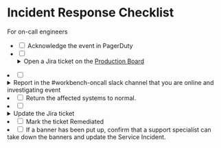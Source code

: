 # Incident Response Checklist
For on-call engineers

- <input type='checkbox'> Acknowledge the event in PagerDuty
- <input type='checkbox'> <details><summary>Open a Jira ticket on the [Production Board](https://broadworkbench.atlassian.net/secure/RapidBoard.jspa?rapidView=15&projectKey=PROD&selectedIssue=PROD-324)</summary>
    - Create a new ticket with fields summary, description, CLIA Impact (TBD if not known).  Set severity based on [Terra Support SLA](https://docs.google.com/spreadsheets/d/1Qcfve-nHlS0Udq31nZlfwBDjguhsJ8sxm0Q7RqfZM8o/edit?usp=sharing), defaulting to “Blocker”
    - Assign to yourself if you are investigating the issue</details>
- <input type='checkbox'> <details>
    <summary>Report in the #workbench-oncall slack channel that you are online and investigating event</summary>
    - If it impacts many users:
        - Daytime: Confirm that a support specialist is aware of the issue (slack #dsde-comms or @dspsupportteam in #workbench-resilience) and can put up a FireCloud/Terra [Service Incident](https://broadinstitute.zendesk.com/hc/en-us/sections/360003692231-Service-Notifications) and banner. Provide the Jira ticket and a description of the user impact.
        - Off-hours: [Follow this communication playbook to put up an initial banner.](https://docs.google.com/document/d/1E2qSIQECBBS0daWa_VXAOprdV5H_zvirgryTbxbPTDg/edit)
    - Impacts a single user (the user will need to be directly contacted)
        - Daytime: contact a support specialist for assistance (slack #dsde-comms or @dspsupportteam in #workbench-resilience). 
        - Off-hours:  There is no dedicated support schedule. Ultimately, the email to the user should explain the impact to them, the time it occurred, what workspace/submission/ was impacted, ways to remediate the issue, and how we are working to prevent this in the future. The tone should be apologetic and helpful. </details>
- <input type='checkbox'> Return the affected systems to normal.
- <input type='checkbox'> <details>
    <summary>Update the Jira ticket</summary>
    - Update CLIA Impact*: 
        - Downtime duration
        - Impact on the system. 
    - Component: Component/ Service that is impacted.
    - Description:
        - Update what was the issue
        - Enter how it was resolved
        - Link to pager duty alert if it was an automated alert. Or link to slack message that first indicated the issue. This is to get as close to time of incident for engineers that will follow up the investigation and dig into the logs.
        - Gather logs
    - Error Failure Time: Time of error failure as that can 
    - Origin: Automated alerting systems such as New Relic or human (Support team, CS)</details>
- <input type='checkbox'> Mark the ticket Remediated
- <input type='checkbox'> If a banner has been put up, confirm that a support specialist can take down the banners and update the Service Incident.


